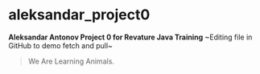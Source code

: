 # aleksandar_project0
**Aleksandar Antonov Project 0 for Revature Java Training**
~Editing file in GitHub to demo fetch and pull~
>We Are Learning Animals.
